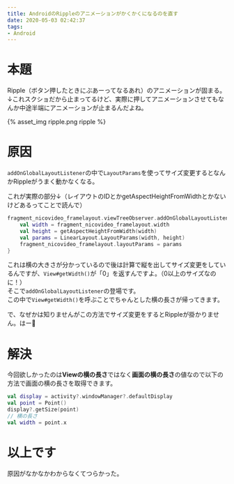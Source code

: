 ```yaml
---
title: AndroidのRippleのアニメーションがかくかくになるのを直す
date: 2020-05-03 02:42:37
tags:
- Android
---
```


# 本題
Ripple（ボタン押したときにぶあーってなるあれ）のアニメーションが固まる。  
↓これスクショだから止まってるけど、実際に押してアニメーションさせてもなんか中途半端にアニメーションが止まるんだよね。

{% asset_img ripple.png ripple %}

# 原因
`addOnGlobalLayoutListener`の中で`LayoutParams`を使ってサイズ変更するとなんかRippleがうまく動かなくなる。

これが実際の部分↓（レイアウトのIDとかgetAspectHeightFromWidthとかないけどあるってことで読んで）

```kotlin
fragment_nicovideo_framelayout.viewTreeObserver.addOnGlobalLayoutListener {
    val width = fragment_nicovideo_framelayout.width
    val height = getAspectHeightFromWidth(width)
    val params = LinearLayout.LayoutParams(width, height)
    fragment_nicovideo_framelayout.layoutParams = params
}
```

これは横の大きさが分かっているので後は計算で縦を出してサイズ変更をしているんですが、`View#getWidth()`が「0」を返すんですよ。（0以上のサイズなのに！）  
そこで`addOnGlobalLayoutListener`の登場です。  
この中で`View#getWidth()`を呼ぶことでちゃんとした横の長さが帰ってきます。

で、なぜかは知りませんがこの方法でサイズ変更をするとRippleが掛かりません。はー🤔

# 解決
今回欲しかったのは**Viewの横の長さ**ではなく**画面の横の長さ**の値なので以下の方法で画面の横の長さを取得できます。

```kotlin
val display = activity?.windowManager?.defaultDisplay
val point = Point()
display?.getSize(point)
// 横の長さ
val width = point.x
```

# 以上です
原因がなかなかわからなくてつらかった。